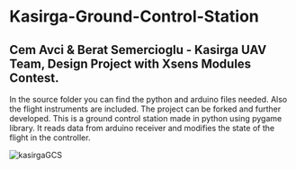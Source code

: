 # Kasirga-Ground-Control-Station
## Cem Avci & Berat Semercioglu - Kasirga UAV Team, Design Project with Xsens Modules Contest. 
In the source folder you can find the python and arduino files needed. Also the flight instruments are included. 
The project can be forked and further developed. 
This is a ground control station made in python using pygame library. It reads data from arduino receiver and modifies the state of the flight in the controller.

![kasirgaGCS](https://github.com/user-attachments/assets/a1a9d5ae-7441-4e7b-a30e-0a8c612f7769)
